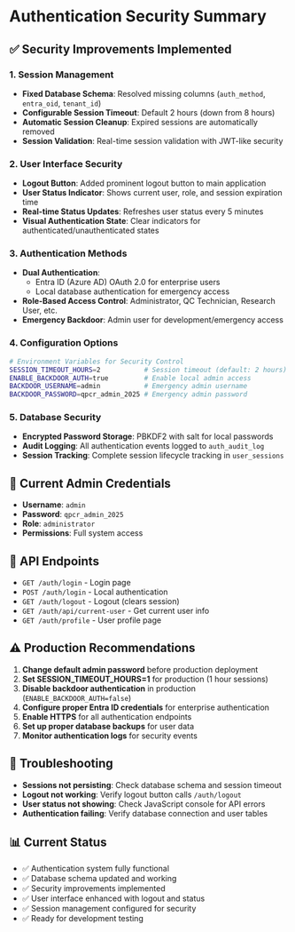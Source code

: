 # Authentication Security Summary

## ✅ Security Improvements Implemented

### 1. **Session Management**
- **Fixed Database Schema**: Resolved missing columns (`auth_method`, `entra_oid`, `tenant_id`)
- **Configurable Session Timeout**: Default 2 hours (down from 8 hours)
- **Automatic Session Cleanup**: Expired sessions are automatically removed
- **Session Validation**: Real-time session validation with JWT-like security

### 2. **User Interface Security**
- **Logout Button**: Added prominent logout button to main application
- **User Status Indicator**: Shows current user, role, and session expiration time
- **Real-time Status Updates**: Refreshes user status every 5 minutes
- **Visual Authentication State**: Clear indicators for authenticated/unauthenticated states

### 3. **Authentication Methods**
- **Dual Authentication**: 
  - Entra ID (Azure AD) OAuth 2.0 for enterprise users
  - Local database authentication for emergency access
- **Role-Based Access Control**: Administrator, QC Technician, Research User, etc.
- **Emergency Backdoor**: Admin user for development/emergency access

### 4. **Configuration Options**
```bash
# Environment Variables for Security Control
SESSION_TIMEOUT_HOURS=2           # Session timeout (default: 2 hours)
ENABLE_BACKDOOR_AUTH=true         # Enable local admin access
BACKDOOR_USERNAME=admin           # Emergency admin username
BACKDOOR_PASSWORD=qpcr_admin_2025 # Emergency admin password
```

### 5. **Database Security**
- **Encrypted Password Storage**: PBKDF2 with salt for local passwords
- **Audit Logging**: All authentication events logged to `auth_audit_log`
- **Session Tracking**: Complete session lifecycle tracking in `user_sessions`

## 🔐 Current Admin Credentials
- **Username**: `admin`
- **Password**: `qpcr_admin_2025`
- **Role**: `administrator`
- **Permissions**: Full system access

## 🚀 API Endpoints
- `GET /auth/login` - Login page
- `POST /auth/login` - Local authentication
- `GET /auth/logout` - Logout (clears session)
- `GET /auth/api/current-user` - Get current user info
- `GET /auth/profile` - User profile page

## ⚠️ Production Recommendations
1. **Change default admin password** before production deployment
2. **Set SESSION_TIMEOUT_HOURS=1** for production (1 hour sessions)
3. **Disable backdoor authentication** in production (`ENABLE_BACKDOOR_AUTH=false`)
4. **Configure proper Entra ID credentials** for enterprise authentication
5. **Enable HTTPS** for all authentication endpoints
6. **Set up proper database backups** for user data
7. **Monitor authentication logs** for security events

## 🔧 Troubleshooting
- **Sessions not persisting**: Check database schema and session timeout
- **Logout not working**: Verify logout button calls `/auth/logout`
- **User status not showing**: Check JavaScript console for API errors
- **Authentication failing**: Verify database connection and user tables

## 📊 Current Status
- ✅ Authentication system fully functional
- ✅ Database schema updated and working
- ✅ Security improvements implemented
- ✅ User interface enhanced with logout and status
- ✅ Session management configured for security
- ✅ Ready for development testing

